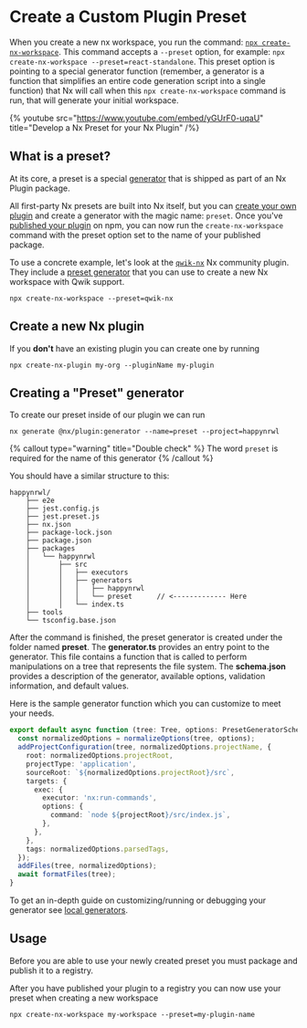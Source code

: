 # Create a Custom Plugin Preset

When you create a new nx workspace, you run the command: [`npx create-nx-workspace`](/nx-api/nx/documents/create-nx-workspace).
This command accepts a `--preset` option, for example: `npx create-nx-workspace --preset=react-standalone`.
This preset option is pointing to a special generator function (remember, a generator is a function that simplifies an entire code generation script into a single function) that Nx will call when this `npx create-nx-workspace` command is run, that will generate your initial workspace.

{% youtube
src="https://www.youtube.com/embed/yGUrF0-uqaU"
title="Develop a Nx Preset for your Nx Plugin"
/%}

## What is a preset?

At its core, a preset is a special [generator](/core-features/plugin-features/use-code-generators) that is shipped as part of an Nx Plugin package.

All first-party Nx presets are built into Nx itself, but you can [create your own plugin](/extending-nx/intro/getting-started) and create a generator with the magic name: `preset`. Once you've [published your plugin](/extending-nx/tutorials/publish-plugin) on npm, you can now run the `create-nx-workspace` command with the preset option set to the name of your published package.

To use a concrete example, let's look at the [`qwik-nx`](https://www.npmjs.com/package/qwik-nx) Nx community plugin. They include a [preset generator](https://github.com/qwikifiers/qwik-nx/tree/main/packages/qwik-nx/src/generators/preset) that you can use to create a new Nx workspace with Qwik support.

```shell
npx create-nx-workspace --preset=qwik-nx
```

## Create a new Nx plugin

If you **don't** have an existing plugin you can create one by running

```shell
npx create-nx-plugin my-org --pluginName my-plugin
```

## Creating a "Preset" generator

To create our preset inside of our plugin we can run

```shell
nx generate @nx/plugin:generator --name=preset --project=happynrwl
```

{% callout type="warning" title="Double check" %}
The word `preset` is required for the name of this generator
{% /callout %}

You should have a similar structure to this:

```text
happynrwl/
	├── e2e
	├── jest.config.js
	├── jest.preset.js
	├── nx.json
	├── package-lock.json
	├── package.json
	├── packages
	│   └── happynrwl
	│       ├── src
	│       │   ├── executors
	│       │   ├── generators
	│       │   │   ├── happynrwl
	│       │   │   └── preset 		// <------------- Here
	│       │   └── index.ts
	├── tools
	└── tsconfig.base.json
```

After the command is finished, the preset generator is created under the folder named **preset**.
The **generator.ts** provides an entry point to the generator. This file contains a function that is called to perform manipulations on a tree that represents the file system. The **schema.json** provides a description of the generator, available options, validation information, and default values.

Here is the sample generator function which you can customize to meet your needs.

```typescript
export default async function (tree: Tree, options: PresetGeneratorSchema) {
  const normalizedOptions = normalizeOptions(tree, options);
  addProjectConfiguration(tree, normalizedOptions.projectName, {
    root: normalizedOptions.projectRoot,
    projectType: 'application',
    sourceRoot: `${normalizedOptions.projectRoot}/src`,
    targets: {
      exec: {
        executor: 'nx:run-commands',
        options: {
          command: `node ${projectRoot}/src/index.js`,
        },
      },
    },
    tags: normalizedOptions.parsedTags,
  });
  addFiles(tree, normalizedOptions);
  await formatFiles(tree);
}
```

To get an in-depth guide on customizing/running or debugging your generator see [local generators](/extending-nx/recipes/local-generators).

## Usage

Before you are able to use your newly created preset you must package and publish it to a registry.

After you have published your plugin to a registry you can now use your preset when creating a new workspace

```shell
npx create-nx-workspace my-workspace --preset=my-plugin-name
```
